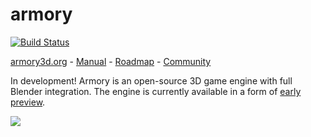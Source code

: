 armory
==============

[![Build Status](https://travis-ci.org/armory3d/armory.svg?branch=master)](https://travis-ci.org/armory3d/armory)

[armory3d.org](https://armory3d.org) - [Manual](https://github.com/armory3d/armory/wiki) - [Roadmap](https://github.com/armory3d/armory/projects) - [Community](https://armory3d.org/community)

In development! Armory is an open-source 3D game engine with full Blender integration. The engine is currently available in a form of [early preview](http://armory3d.org/download.html).

![](http://armory3d.org/git/img1.jpg)
